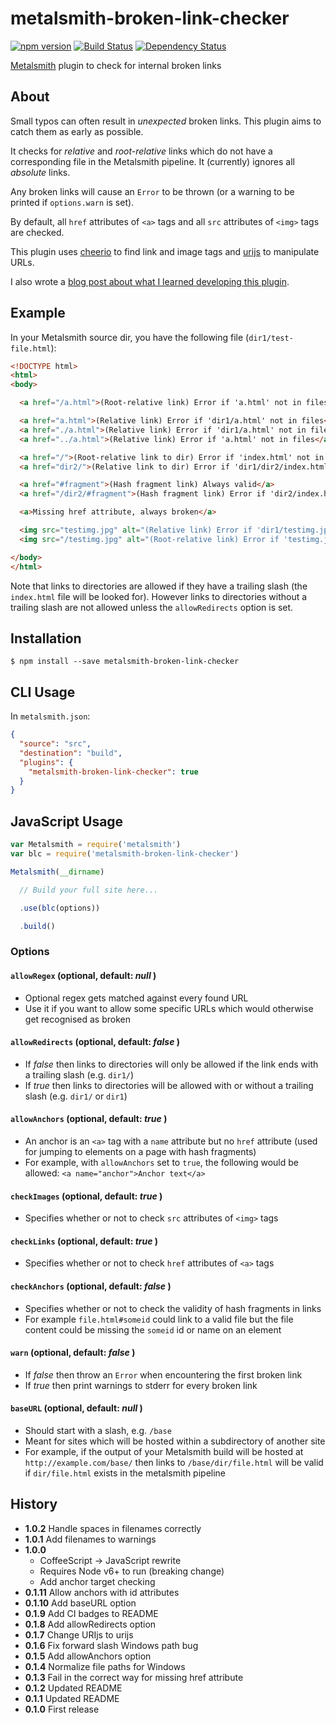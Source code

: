 # metalsmith-broken-link-checker

[![npm version][npm-badge]][npm-url]
[![Build Status][travis-badge]][travis-url]
[![Dependency Status][david-badge]][david-url]

[Metalsmith][] plugin to check for internal broken links

## About

Small typos can often result in *unexpected* broken links. This plugin aims to catch them as early as possible.

It checks for *relative* and *root-relative* links which do not have a corresponding file in the Metalsmith pipeline. It (currently) ignores all *absolute* links.

Any broken links will cause an `Error` to be thrown (or a warning to be printed if `options.warn` is set). 

By default, all `href` attributes of `<a>` tags and all `src` attributes of `<img>` tags are checked. 

This plugin uses [cheerio](https://www.npmjs.com/package/cheerio) to find link and image tags and [urijs](https://www.npmjs.com/package/urijs) to manipulate URLs. 

I also wrote a [blog post about what I learned developing this plugin](https://davidxmoody.com/publishing-my-first-npm-package/).

## Example

In your Metalsmith source dir, you have the following file (`dir1/test-file.html`):

```html
<!DOCTYPE html>
<html>
<body>

  <a href="/a.html">(Root-relative link) Error if 'a.html' not in files</a>

  <a href="a.html">(Relative link) Error if 'dir1/a.html' not in files</a>
  <a href="./a.html">(Relative link) Error if 'dir1/a.html' not in files</a>
  <a href="../a.html">(Relative link) Error if 'a.html' not in files</a>

  <a href="/">(Root-relative link to dir) Error if 'index.html' not in files</a>
  <a href="dir2/">(Relative link to dir) Error if 'dir1/dir2/index.html' not in files</a>

  <a href="#fragment">(Hash fragment link) Always valid</a>
  <a href="/dir2/#fragment">(Hash fragment link) Error if 'dir2/index.html' not in files</a>

  <a>Missing href attribute, always broken</a>

  <img src="testimg.jpg" alt="(Relative link) Error if 'dir1/testimg.jpg' not in files">
  <img src="/testimg.jpg" alt="(Root-relative link) Error if 'testimg.jpg' not in files">

</body>
</html>
```

Note that links to directories are allowed if they have a trailing slash (the `index.html` file will be looked for). However links to directories without a trailing slash are not allowed unless the `allowRedirects` option is set.

## Installation

```
$ npm install --save metalsmith-broken-link-checker
```

## CLI Usage

In `metalsmith.json`:

```json
{
  "source": "src",
  "destination": "build",
  "plugins": {
    "metalsmith-broken-link-checker": true
  }
}
```

## JavaScript Usage

```javascript
var Metalsmith = require('metalsmith')
var blc = require('metalsmith-broken-link-checker')

Metalsmith(__dirname)

  // Build your full site here...

  .use(blc(options))

  .build()
```

### Options

#### `allowRegex` (optional, default: *null* )

- Optional regex gets matched against every found URL
- Use it if you want to allow some specific URLs which would otherwise get recognised as broken

#### `allowRedirects` (optional, default: *false* )

- If *false* then links to directories will only be allowed if the link ends with a trailing slash (e.g. `dir1/`)
- If *true* then links to directories will be allowed with or without a trailing slash (e.g. `dir1/` or `dir1`)

#### `allowAnchors` (optional, default: *true* )

- An anchor is an `<a>` tag with a `name` attribute but no `href` attribute (used for jumping to elements on a page with hash fragments)
- For example, with `allowAnchors` set to `true`, the following would be allowed: `<a name="anchor">Anchor text</a>`

#### `checkImages` (optional, default: *true* )

- Specifies whether or not to check `src` attributes of `<img>` tags

#### `checkLinks` (optional, default: *true* )

- Specifies whether or not to check `href` attributes of `<a>` tags

#### `checkAnchors` (optional, default: *false* )

- Specifies whether or not to check the validity of hash fragments in links
- For example `file.html#someid` could link to a valid file but the file content could be missing the `someid` id or name on an element

#### `warn` (optional, default: *false* )

- If *false* then throw an `Error` when encountering the first broken link
- If *true* then print warnings to stderr for every broken link

#### `baseURL` (optional, default: *null* )

- Should start with a slash, e.g. `/base`
- Meant for sites which will be hosted within a subdirectory of another site
- For example, if the output of your Metalsmith build will be hosted at `http://example.com/base/` then links to `/base/dir/file.html` will be valid if `dir/file.html` exists in the metalsmith pipeline

## History

- **1.0.2** Handle spaces in filenames correctly
- **1.0.1** Add filenames to warnings
- **1.0.0**
    - CoffeeScript -> JavaScript rewrite
    - Requires Node v6+ to run (breaking change)
    - Add anchor target checking
- **0.1.11** Allow anchors with id attributes
- **0.1.10** Add baseURL option
- **0.1.9** Add CI badges to README
- **0.1.8** Add allowRedirects option
- **0.1.7** Change URIjs to urijs
- **0.1.6** Fix forward slash Windows path bug
- **0.1.5** Add allowAnchors option
- **0.1.4** Normalize file paths for Windows
- **0.1.3** Fail in the correct way for missing href attribute
- **0.1.2** Updated README
- **0.1.1** Updated README
- **0.1.0** First release

[Metalsmith]: https://github.com/metalsmith/metalsmith
[npm-badge]: https://img.shields.io/npm/v/metalsmith-broken-link-checker.svg
[npm-url]: https://npmjs.com/package/metalsmith-broken-link-checker
[travis-badge]: https://travis-ci.org/davidxmoody/metalsmith-broken-link-checker.svg
[travis-url]: https://travis-ci.org/davidxmoody/metalsmith-broken-link-checker
[david-badge]: https://david-dm.org/davidxmoody/metalsmith-broken-link-checker.svg
[david-url]: https://david-dm.org/davidxmoody/metalsmith-broken-link-checker
